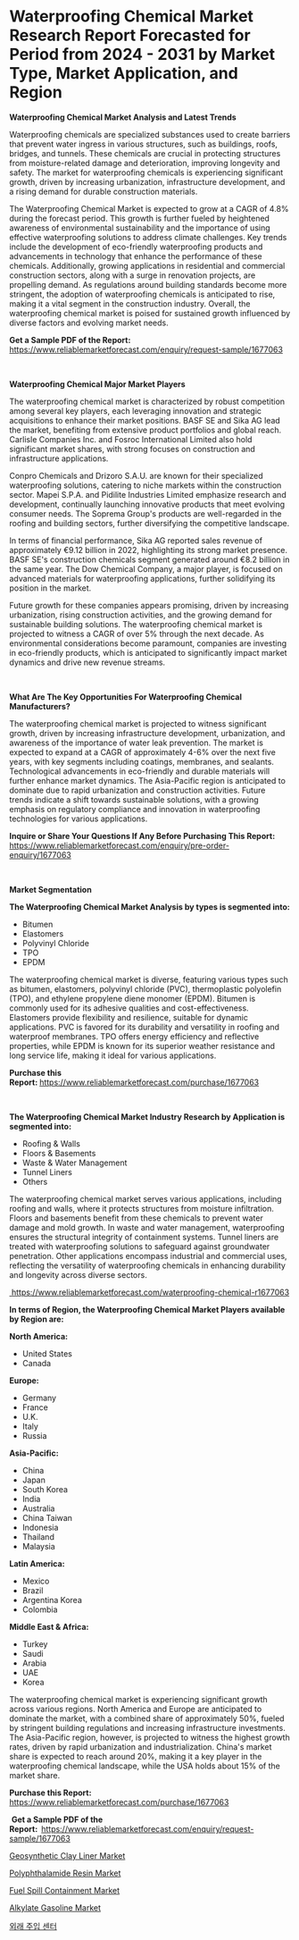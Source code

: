 <p><h1>Waterproofing Chemical Market Research Report Forecasted for Period from 2024 -  2031 by Market Type, Market Application, and Region</h1></p><p><strong>Waterproofing Chemical Market Analysis and Latest Trends</strong></p>
<p><p>Waterproofing chemicals are specialized substances used to create barriers that prevent water ingress in various structures, such as buildings, roofs, bridges, and tunnels. These chemicals are crucial in protecting structures from moisture-related damage and deterioration, improving longevity and safety. The market for waterproofing chemicals is experiencing significant growth, driven by increasing urbanization, infrastructure development, and a rising demand for durable construction materials. </p><p>The Waterproofing Chemical Market is expected to grow at a CAGR of 4.8% during the forecast period. This growth is further fueled by heightened awareness of environmental sustainability and the importance of using effective waterproofing solutions to address climate challenges. Key trends include the development of eco-friendly waterproofing products and advancements in technology that enhance the performance of these chemicals. Additionally, growing applications in residential and commercial construction sectors, along with a surge in renovation projects, are propelling demand. As regulations around building standards become more stringent, the adoption of waterproofing chemicals is anticipated to rise, making it a vital segment in the construction industry. Overall, the waterproofing chemical market is poised for sustained growth influenced by diverse factors and evolving market needs.</p></p>
<p><strong>Get a Sample PDF of the Report:&nbsp;</strong> <a href="https://www.reliablemarketforecast.com/enquiry/request-sample/1677063?utm_campaign=1080&utm_medium=2&utm_source=Github&utm_content=ia&utm_term=11122024&utm_id=waterproofing-chemical">https://www.reliablemarketforecast.com/enquiry/request-sample/1677063</a></p>
<p>&nbsp;</p>
<p><strong>Waterproofing Chemical Major Market Players</strong></p>
<p><p>The waterproofing chemical market is characterized by robust competition among several key players, each leveraging innovation and strategic acquisitions to enhance their market positions. BASF SE and Sika AG lead the market, benefiting from extensive product portfolios and global reach. Carlisle Companies Inc. and Fosroc International Limited also hold significant market shares, with strong focuses on construction and infrastructure applications.</p><p>Conpro Chemicals and Drizoro S.A.U. are known for their specialized waterproofing solutions, catering to niche markets within the construction sector. Mapei S.P.A. and Pidilite Industries Limited emphasize research and development, continually launching innovative products that meet evolving consumer needs. The Soprema Group's products are well-regarded in the roofing and building sectors, further diversifying the competitive landscape.</p><p>In terms of financial performance, Sika AG reported sales revenue of approximately €9.12 billion in 2022, highlighting its strong market presence. BASF SE's construction chemicals segment generated around €8.2 billion in the same year. The Dow Chemical Company, a major player, is focused on advanced materials for waterproofing applications, further solidifying its position in the market.</p><p>Future growth for these companies appears promising, driven by increasing urbanization, rising construction activities, and the growing demand for sustainable building solutions. The waterproofing chemical market is projected to witness a CAGR of over 5% through the next decade. As environmental considerations become paramount, companies are investing in eco-friendly products, which is anticipated to significantly impact market dynamics and drive new revenue streams.</p></p>
<p>&nbsp;</p>
<p><strong>What Are The Key Opportunities For Waterproofing Chemical Manufacturers?</strong></p>
<p><p>The waterproofing chemical market is projected to witness significant growth, driven by increasing infrastructure development, urbanization, and awareness of the importance of water leak prevention. The market is expected to expand at a CAGR of approximately 4-6% over the next five years, with key segments including coatings, membranes, and sealants. Technological advancements in eco-friendly and durable materials will further enhance market dynamics. The Asia-Pacific region is anticipated to dominate due to rapid urbanization and construction activities. Future trends indicate a shift towards sustainable solutions, with a growing emphasis on regulatory compliance and innovation in waterproofing technologies for various applications.</p></p>
<p><strong>Inquire or Share Your Questions If Any Before Purchasing This Report:</strong> <a href="https://www.reliablemarketforecast.com/enquiry/pre-order-enquiry/1677063?utm_campaign=1080&utm_medium=2&utm_source=Github&utm_content=ia&utm_term=11122024&utm_id=waterproofing-chemical">https://www.reliablemarketforecast.com/enquiry/pre-order-enquiry/1677063</a></p>
<p>&nbsp;</p>
<p><strong>Market Segmentation</strong></p>
<p><strong>The Waterproofing Chemical Market Analysis by types is segmented into:</strong></p>
<p><ul><li>Bitumen</li><li>Elastomers</li><li>Polyvinyl Chloride</li><li>TPO</li><li>EPDM</li></ul></p>
<p><p>The waterproofing chemical market is diverse, featuring various types such as bitumen, elastomers, polyvinyl chloride (PVC), thermoplastic polyolefin (TPO), and ethylene propylene diene monomer (EPDM). Bitumen is commonly used for its adhesive qualities and cost-effectiveness. Elastomers provide flexibility and resilience, suitable for dynamic applications. PVC is favored for its durability and versatility in roofing and waterproof membranes. TPO offers energy efficiency and reflective properties, while EPDM is known for its superior weather resistance and long service life, making it ideal for various applications.</p></p>
<p><strong>Purchase this Report:&nbsp;</strong><a href="https://www.reliablemarketforecast.com/purchase/1677063?utm_campaign=1080&utm_medium=2&utm_source=Github&utm_content=ia&utm_term=11122024&utm_id=waterproofing-chemical">https://www.reliablemarketforecast.com/purchase/1677063</a></p>
<p>&nbsp;</p>
<p><strong>The Waterproofing Chemical Market Industry Research by Application is segmented into:</strong></p>
<p><ul><li>Roofing & Walls</li><li>Floors & Basements</li><li>Waste & Water Management</li><li>Tunnel Liners</li><li>Others</li></ul></p>
<p><p>The waterproofing chemical market serves various applications, including roofing and walls, where it protects structures from moisture infiltration. Floors and basements benefit from these chemicals to prevent water damage and mold growth. In waste and water management, waterproofing ensures the structural integrity of containment systems. Tunnel liners are treated with waterproofing solutions to safeguard against groundwater penetration. Other applications encompass industrial and commercial uses, reflecting the versatility of waterproofing chemicals in enhancing durability and longevity across diverse sectors.</p></p>
<p><a href="https://www.reliablemarketforecast.com/waterproofing-chemical-r1677063?utm_campaign=1080&utm_medium=2&utm_source=Github&utm_content=ia&utm_term=11122024&utm_id=waterproofing-chemical">&nbsp;https://www.reliablemarketforecast.com/waterproofing-chemical-r1677063</a></p>
<p><strong>In terms of Region, the Waterproofing Chemical Market Players available by Region are:</strong></p>
<p>
    <p> <strong> North America: </strong>
        <ul>
            <li>United States</li>
            <li>Canada</li>
        </ul>
        </p> 
    <p> <strong> Europe: </strong>
        <ul>
            <li>Germany</li>
            <li>France</li>
            <li>U.K.</li>
            <li>Italy</li>
            <li>Russia</li>
        </ul>
        </p> 
    <p> <strong> Asia-Pacific: </strong>
        <ul>
            <li>China</li>
            <li>Japan</li>
            <li>South Korea</li>
            <li>India</li>
            <li>Australia</li>
            <li>China Taiwan</li>
            <li>Indonesia</li>
            <li>Thailand</li>
            <li>Malaysia</li>
        </ul>
        </p> 
    <p> <strong> Latin America: </strong>
        <ul>
            <li>Mexico</li>
            <li>Brazil</li>
            <li>Argentina Korea</li>
            <li>Colombia</li>
        </ul>
        </p> 
    <p> <strong> Middle East & Africa: </strong>
        <ul>
            <li>Turkey</li>
            <li>Saudi</li>
            <li>Arabia</li>
            <li>UAE</li>
            <li>Korea</li>
        </ul>
    </p>
    </p>
<p><p>The waterproofing chemical market is experiencing significant growth across various regions. North America and Europe are anticipated to dominate the market, with a combined share of approximately 50%, fueled by stringent building regulations and increasing infrastructure investments. The Asia-Pacific region, however, is projected to witness the highest growth rates, driven by rapid urbanization and industrialization. China's market share is expected to reach around 20%, making it a key player in the waterproofing chemical landscape, while the USA holds about 15% of the market share.</p></p>
<p><strong>Purchase this Report: </strong><a href="https://www.reliablemarketforecast.com/purchase/1677063?utm_campaign=1080&utm_medium=2&utm_source=Github&utm_content=ia&utm_term=11122024&utm_id=waterproofing-chemical">https://www.reliablemarketforecast.com/purchase/1677063</a></p>
<p>&nbsp;<strong>Get a Sample PDF of the Report:&nbsp;&nbsp;</strong><a href="https://www.reliablemarketforecast.com/enquiry/request-sample/1677063?utm_campaign=1080&utm_medium=2&utm_source=Github&utm_content=ia&utm_term=11122024&utm_id=waterproofing-chemical">https://www.reliablemarketforecast.com/enquiry/request-sample/1677063</a></p>
<p><strong></strong></p>
<p><p><a href="https://www.linkedin.com/pulse/geosynthetic-clay-liner-market-analysis-report-global-xtrqe?utm_campaign=1080&utm_medium=2&utm_source=Github&utm_content=ia&utm_term=11122024&utm_id=waterproofing-chemical">Geosynthetic Clay Liner Market</a></p><p><a href="https://www.linkedin.com/pulse/polyphthalamide-resin-mosaic-piecing-together-global-market-q2ure?utm_campaign=1080&utm_medium=2&utm_source=Github&utm_content=ia&utm_term=11122024&utm_id=waterproofing-chemical">Polyphthalamide Resin Market</a></p><p><a href="https://www.linkedin.com/pulse/c-hannibex-sqmmf?utm_campaign=1080&utm_medium=2&utm_source=Github&utm_content=ia&utm_term=11122024&utm_id=waterproofing-chemical">Fuel Spill Containment Market</a></p><p><a href="https://www.linkedin.com/pulse/detailed-examination-alkylate-gasoline-market-macro-overview-c4bwe?utm_campaign=1080&utm_medium=2&utm_source=Github&utm_content=ia&utm_term=11122024&utm_id=waterproofing-chemical">Alkylate Gasoline Market</a></p><p><a href="https://github.com/sougarounis/Market-Research-Report-List-6/blob/main/217791627518.md?utm_campaign=1080&utm_medium=2&utm_source=Github&utm_content=ia&utm_term=11122024&utm_id=waterproofing-chemical">외래 주입 센터</a></p></p>